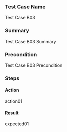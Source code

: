 ### Test Case Name
Test Case B03

### Summary
Test Case B03 Summary

### Precondition
Test Case B03 Precondition

### Steps

#### Action
action01

#### Result
expected01
